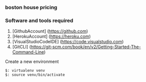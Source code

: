 ### boston house pricing

### Software and tools required
1. [GithubAccount] (https://github.com)
2. [HerokuAccount] (https://heroku.com)
3. [VisualStudioCodeIDE] (https://code.visualstudio.com)
4. [GitCLI] (https://git-scm.com/book/en/v2/Getting-Started-The-Command-Line)

Create a new environment
```
$: virtualenv venv
$: source venv/bin/activate
```
